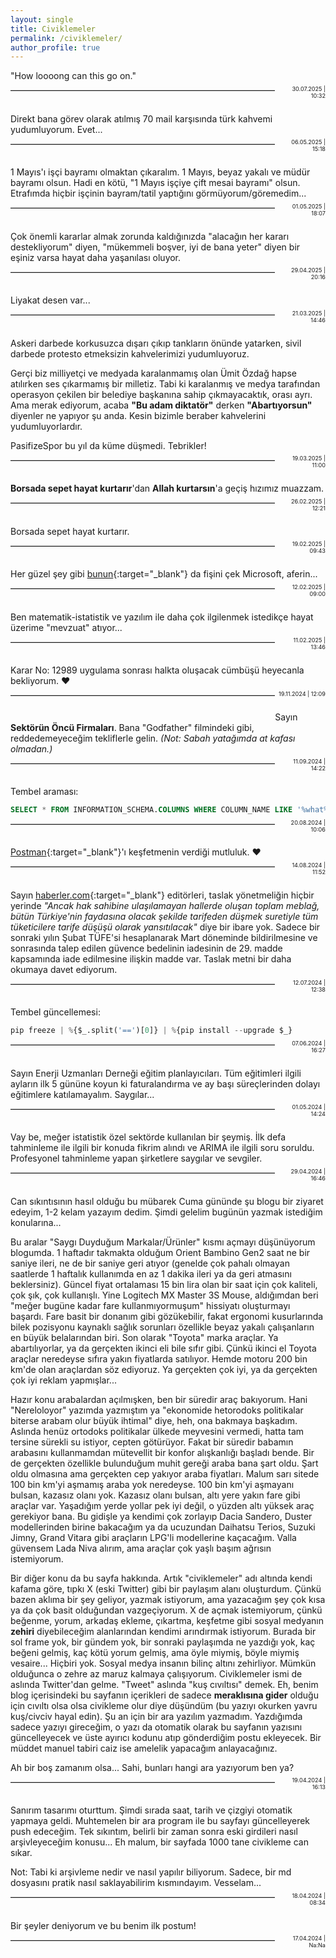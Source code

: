 ```yaml
---
layout: single
title: Civiklemeler
permalink: /civiklemeler/
author_profile: true
---
```


"How loooong can this go on." 

<hr style="display: inline-block; height: 1px; border: 0; border-top: 1px solid #ccc; float: left; width: 84%; margin: 0em 0em 2em 0em;">
<div style="display: inline-block; width:15%; float:left; text-align:right; font-size:0.65em; margin: -0.8em 0em 2.5em 1%;">30.07.2025 | 10:32</div>

Direkt bana görev olarak atılmış 70 mail karşısında türk kahvemi yudumluyorum. Evet...

<hr style="display: inline-block; height: 1px; border: 0; border-top: 1px solid #ccc; float: left; width: 84%; margin: 0em 0em 2em 0em;">
<div style="display: inline-block; width:15%; float:left; text-align:right; font-size:0.65em; margin: -0.8em 0em 2.5em 1%;">06.05.2025 | 15:18</div>

1 Mayıs'ı işçi bayramı olmaktan çıkaralım. 1 Mayıs, beyaz yakalı ve müdür bayramı olsun. Hadi en kötü, "1 Mayıs işçiye çift mesai bayramı" olsun. Etrafımda hiçbir işçinin bayram/tatil yaptığını görmüyorum/göremedim...

<hr style="display: inline-block; height: 1px; border: 0; border-top: 1px solid #ccc; float: left; width: 84%; margin: 0em 0em 2em 0em;">
<div style="display: inline-block; width:15%; float:left; text-align:right; font-size:0.65em; margin: -0.8em 0em 2.5em 1%;">01.05.2025 | 18:07</div>

Çok önemli kararlar almak zorunda kaldığınızda "alacağın her kararı destekliyorum" diyen, "mükemmeli boşver, iyi de bana yeter" diyen bir eşiniz varsa hayat daha yaşanılası oluyor.

<hr style="display: inline-block; height: 1px; border: 0; border-top: 1px solid #ccc; float: left; width: 84%; margin: 0em 0em 2em 0em;">
<div style="display: inline-block; width:15%; float:left; text-align:right; font-size:0.65em; margin: -0.8em 0em 2.5em 1%;">29.04.2025 | 20:16</div>

Liyakat desen var...

<hr style="display: inline-block; height: 1px; border: 0; border-top: 1px solid #ccc; float: left; width: 84%; margin: 0em 0em 2em 0em;">
<div style="display: inline-block; width:15%; float:left; text-align:right; font-size:0.65em; margin: -0.8em 0em 2.5em 1%;">21.03.2025 | 14:46</div>

Askeri darbede korkusuzca dışarı çıkıp tankların önünde yatarken, sivil darbede protesto etmeksizin kahvelerimizi yudumluyoruz.

Gerçi biz milliyetçi ve medyada karalanmamış olan Ümit Özdağ hapse atılırken ses çıkarmamış bir milletiz. Tabi ki karalanmış ve medya tarafından operasyon çekilen bir belediye başkanına sahip çıkmayacaktık, orası ayrı. Ama merak ediyorum, acaba **"Bu adam diktatör"** derken **"Abartıyorsun"** diyenler ne yapıyor şu anda. Kesin bizimle beraber kahvelerini yudumluyorlardır. 

PasifizeSpor bu yıl da küme düşmedi. Tebrikler!

<hr style="display: inline-block; height: 1px; border: 0; border-top: 1px solid #ccc; float: left; width: 84%; margin: 0em 0em 2em 0em;">
<div style="display: inline-block; width:15%; float:left; text-align:right; font-size:0.65em; margin: -0.8em 0em 2.5em 1%;">19.03.2025 | 11:00</div>

**Borsada sepet hayat kurtarır**'dan **Allah kurtarsın**'a geçiş hızımız muazzam.

<hr style="display: inline-block; height: 1px; border: 0; border-top: 1px solid #ccc; float: left; width: 84%; margin: 0em 0em 2em 0em;">
<div style="display: inline-block; width:15%; float:left; text-align:right; font-size:0.65em; margin: -0.8em 0em 2.5em 1%;">26.02.2025 | 12:21</div>

Borsada sepet hayat kurtarır.

<hr style="display: inline-block; height: 1px; border: 0; border-top: 1px solid #ccc; float: left; width: 84%; margin: 0em 0em 2em 0em;">
<div style="display: inline-block; width:15%; float:left; text-align:right; font-size:0.65em; margin: -0.8em 0em 2.5em 1%;">19.02.2025 | 09:43</div>

Her güzel şey gibi [bunun](https://learn.microsoft.com/tr-tr/azure-data-studio/whats-happening-azure-data-studio){:target="_blank"} da fişini çek Microsoft, aferin...

<hr style="display: inline-block; height: 1px; border: 0; border-top: 1px solid #ccc; float: left; width: 84%; margin: 0em 0em 2em 0em;">
<div style="display: inline-block; width:15%; float:left; text-align:right; font-size:0.65em; margin: -0.8em 0em 2.5em 1%;">12.02.2025 | 09:00</div>

Ben matematik-istatistik ve yazılım ile daha çok ilgilenmek istedikçe hayat üzerime "mevzuat" atıyor...

<hr style="display: inline-block; height: 1px; border: 0; border-top: 1px solid #ccc; float: left; width: 84%; margin: 0em 0em 2em 0em;">
<div style="display: inline-block; width:15%; float:left; text-align:right; font-size:0.65em; margin: -0.8em 0em 2.5em 1%;">11.02.2025 | 13:46</div>

Karar No: 12989 uygulama sonrası halkta oluşacak cümbüşü heyecanla bekliyorum. ❤

<hr style="display: inline-block; height: 1px; border: 0; border-top: 1px solid #ccc; float: left; width: 84%; margin: 0em 0em 2em 0em;">
<div style="display: inline-block; width:15%; float:left; text-align:right; font-size:0.65em; margin: -0.8em 0em 2.5em 1%;">19.11.2024 | 12:09</div>

Sayın **Sektörün Öncü Firmaları**. Bana "Godfather" filmindeki gibi, reddedemeyeceğim tekliflerle gelin. *(Not: Sabah yatağımda at kafası olmadan.)*

<hr style="display: inline-block; height: 1px; border: 0; border-top: 1px solid #ccc; float: left; width: 84%; margin: 0em 0em 2em 0em;">
<div style="display: inline-block; width:15%; float:left; text-align:right; font-size:0.65em; margin: -0.8em 0em 2.5em 1%;">11.09.2024 | 14:22</div>

Tembel araması:

```sql
SELECT * FROM INFORMATION_SCHEMA.COLUMNS WHERE COLUMN_NAME LIKE '%what%'
```
<hr style="display: inline-block; height: 1px; border: 0; border-top: 1px solid #ccc; float: left; width: 84%; margin: 0em 0em 2em 0em;">
<div style="display: inline-block; width:15%; float:left; text-align:right; font-size:0.65em; margin: -0.8em 0em 2.5em 1%;">20.08.2024 | 10:06</div>

[Postman](https://www.postman.com/){:target="_blank"}'ı keşfetmenin verdiği mutluluk. ❤

<hr style="display: inline-block; height: 1px; border: 0; border-top: 1px solid #ccc; float: left; width: 84%; margin: 0em 0em 2em 0em;">
<div style="display: inline-block; width:15%; float:left; text-align:right; font-size:0.65em; margin: -0.8em 0em 2.5em 1%;">14.08.2024 | 11:52</div>

Sayın [haberler.com](https://www.haberler.com/ekonomi/epdk-kacak-elektrikle-mucadelede-yeni-tedbirleri-acikladi-17509709-haberi/){:target="_blank"} editörleri, taslak yönetmeliğin hiçbir yerinde *"Ancak hak sahibine ulaşılamayan hallerde oluşan toplam meblağ, bütün Türkiye'nin faydasına olacak şekilde tarifeden düşmek suretiyle tüm tüketicilere tarife düşüşü olarak yansıtılacak"* diye bir ibare yok. Sadece bir sonraki yılın Şubat TÜFE'si hesaplanarak Mart döneminde bildirilmesine ve sonrasında talep edilen güvence bedelinin iadesinin de 29. madde kapsamında iade edilmesine ilişkin madde var. Taslak metni bir daha okumaya davet ediyorum.

<hr style="display: inline-block; height: 1px; border: 0; border-top: 1px solid #ccc; float: left; width: 84%; margin: 0em 0em 2em 0em;">
<div style="display: inline-block; width:15%; float:left; text-align:right; font-size:0.65em; margin: -0.8em 0em 2.5em 1%;">12.07.2024 | 12:38</div>

Tembel güncellemesi:

```python
pip freeze | %{$_.split('==')[0]} | %{pip install --upgrade $_}
```
<hr style="display: inline-block; height: 1px; border: 0; border-top: 1px solid #ccc; float: left; width: 84%; margin: 0em 0em 2em 0em;">
<div style="display: inline-block; width:15%; float:left; text-align:right; font-size:0.65em; margin: -0.8em 0em 2.5em 1%;">07.06.2024 | 16:27</div>

Sayın Enerji Uzmanları Derneği eğitim planlayıcıları. Tüm eğitimleri ilgili ayların ilk 5 gününe koyun ki faturalandırma ve ay başı süreçlerinden dolayı eğitimlere katılamayalım. Saygılar... 

<hr style="display: inline-block; height: 1px; border: 0; border-top: 1px solid #ccc; float: left; width: 84%; margin: 0em 0em 2em 0em;">
<div style="display: inline-block; width:15%; float:left; text-align:right; font-size:0.65em; margin: -0.8em 0em 2.5em 1%;">01.05.2024 | 14:24</div>

Vay be, meğer istatistik özel sektörde kullanılan bir şeymiş. İlk defa tahminleme ile ilgili bir konuda fikrim alındı ve ARIMA ile ilgili soru soruldu. Profesyonel tahminleme yapan şirketlere saygılar ve sevgiler. 

<hr style="display: inline-block; height: 1px; border: 0; border-top: 1px solid #ccc; float: left; width: 84%; margin: 0em 0em 2em 0em;">
<div style="display: inline-block; width:15%; float:left; text-align:right; font-size:0.65em; margin: -0.8em 0em 2.5em 1%;">29.04.2024 | 16:46</div>

Can sıkıntısının hasıl olduğu bu mübarek Cuma gününde şu blogu bir ziyaret edeyim, 1-2 kelam yazayım dedim. Şimdi gelelim bugünün yazmak istediğim konularına...

Bu aralar "Saygı Duyduğum Markalar/Ürünler" kısmı açmayı düşünüyorum blogumda. 1 haftadır takmakta olduğum Orient Bambino Gen2 saat ne bir saniye ileri, ne de bir saniye geri atıyor (genelde çok pahalı olmayan saatlerde 1 haftalık kullanımda en az 1 dakika ileri ya da geri atmasını beklersiniz). Güncel fiyat ortalaması 15 bin lira olan bir saat için çok kaliteli, çok şık, çok kullanışlı. Yine Logitech MX Master 3S Mouse, aldığımdan beri "meğer bugüne kadar fare kullanmıyormuşum" hissiyatı oluşturmayı başardı. Fare basit bir donanım gibi gözükebilir, fakat ergonomi kusurlarında bilek pozisyonu kaynaklı sağlık sorunları özellikle beyaz yakalı çalışanların en büyük belalarından biri. Son olarak "Toyota" marka araçlar. Ya abartılıyorlar, ya da gerçekten ikinci eli bile sıfır gibi. Çünkü ikinci el Toyota araçlar neredeyse sıfıra yakın fiyatlarda satılıyor. Hemde motoru 200 bin km'de olan araçlardan söz ediyoruz. Ya gerçekten çok iyi, ya da gerçekten çok iyi reklam yapmışlar...

Hazır konu arabalardan açılmışken, ben bir süredir araç bakıyorum. Hani "Nereloloyor" yazımda yazmıştım ya "ekonomide hetorodoks politikalar biterse arabam olur büyük ihtimal" diye, heh, ona bakmaya başkadım. Aslında henüz ortodoks politikalar ülkede meyvesini vermedi, hatta tam tersine sürekli su istiyor, cepten götürüyor. Fakat bir süredir babamın arabasını kullanmamdan mütevellit bir konfor alışkanlığı başladı bende. Bir de gerçekten özellikle bulunduğum muhit gereği araba bana şart oldu. Şart oldu olmasına ama gerçekten cep yakıyor araba fiyatları. Malum sarı sitede 100 bin km'yi aşmamış araba yok neredeyse. 100 bin km'yi aşmayanı bulsan, kazasız olanı yok. Kazasız olanı bulsan, altı yere yakın fare gibi araçlar var. Yaşadığım yerde yollar pek iyi değil, o yüzden altı yüksek araç gerekiyor bana. Bu gidişle ya kendimi çok zorlayıp Dacia Sandero, Duster modellerinden birine bakacağım ya da ucuzundan Daihatsu Terios, Suzuki Jimny, Grand Vitara gibi araçların LPG'li modellerine kaçacağım. Valla güvensem Lada Niva alırım, ama araçlar çok yaşlı başım ağrısın istemiyorum.

Bir diğer konu da bu sayfa hakkında. Artık "civiklemeler" adı altında kendi kafama göre, tıpkı X (eski Twitter) gibi bir paylaşım alanı oluşturdum. Çünkü bazen aklıma bir şey geliyor, yazmak istiyorum, ama yazacağım şey çok kısa ya da çok basit olduğundan vazgeçiyorum. X de açmak istemiyorum, çünkü beğenme, yorum, arkadaş ekleme, çıkartma, keşfetme gibi sosyal medyanın **zehiri** diyebileceğim alanlarından kendimi arındırmak istiyorum. Burada bir sol frame yok, bir gündem yok, bir sonraki paylaşımda ne yazdığı yok, kaç beğeni gelmiş, kaç kötü yorum gelmiş, ama öyle miymiş, böyle miymiş vesaire... Hiçbiri yok. Sosyal medya insanın bilinç altını zehirliyor. Mümkün olduğunca o zehre az maruz kalmaya çalışıyorum. Civiklemeler ismi de aslında Twitter'dan gelme. "Tweet" aslında "kuş cıvıltısı" demek. Eh, benim blog içerisindeki bu sayfanın içerikleri de sadece **meraklısına gider** olduğu için cıvıltı olsa olsa civikleme olur diye düşündüm (bu yazıyı okurken yavru kuş/civciv hayal edin). Şu an için bir ara yazılım yazmadım. Yazdığımda sadece yazıyı gireceğim, o yazı da otomatik olarak bu sayfanın yazısını güncelleyecek ve üste ayırıcı kodunu atıp gönderdiğim postu ekleyecek. Bir müddet manuel tabiri caiz ise amelelik yapacağım anlayacağınız.

Ah bir boş zamanım olsa... Sahi, bunları hangi ara yazıyorum ben ya?

<hr style="display: inline-block; height: 1px; border: 0; border-top: 1px solid #ccc; float: left; width: 84%; margin: 0em 0em 2em 0em;">
<div style="display: inline-block; width:15%; float:left; text-align:right; font-size:0.65em; margin: -0.8em 0em 2.5em 1%;">19.04.2024 | 16:13</div>

Sanırım tasarımı oturttum. Şimdi sırada saat, tarih ve çizgiyi otomatik yapmaya geldi. Muhtemelen bir ara program ile bu sayfayı güncelleyerek push edeceğim. Tek sıkıntım, belirli bir zaman sonra eski girdileri nasıl arşivleyeceğim konusu... Eh malum, bir sayfada 1000 tane civikleme can sıkar.

Not: Tabi ki arşivleme nedir ve nasıl yapılır biliyorum. Sadece, bir md dosyasını pratik nasıl saklayabilirim kısmındayım. Vesselam...
<hr style="display: inline-block; height: 1px; border: 0; border-top: 1px solid #ccc; float: left; width: 84%; margin: 0em 0em 2em 0em;">
<div style="display: inline-block; width:15%; float:left; text-align:right; font-size:0.65em; margin: -0.8em 0em 2.5em 1%;">18.04.2024 | 08:34</div>

Bir şeyler deniyorum ve bu benim ilk postum!
<hr style="display: inline-block; height: 1px; border: 0; border-top: 1px solid #ccc; float: left; width: 84%; margin: 0em 0em 2em 0em;">
<div style="display: inline-block; width:15%; float:left; text-align:right; font-size:0.65em; margin: -0.8em 0em 2.5em 1%;">17.04.2024 | Na:Na</div>
